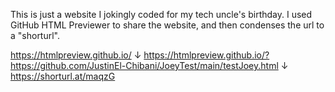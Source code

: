 This is just a website I jokingly coded for my tech uncle's birthday. I used GitHub HTML Previewer to share the website, and then condenses the url to a "shorturl".

https://htmlpreview.github.io/
↓
https://htmlpreview.github.io/?https://github.com/JustinEl-Chibani/JoeyTest/main/testJoey.html
↓
https://shorturl.at/maqzG
